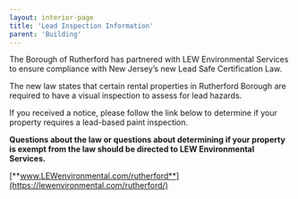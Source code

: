 ```yaml
---
layout: interior-page
title: 'Lead Inspection Information'
parent: 'Building'
---
```



The Borough of Rutherford has partnered with LEW Environmental Services to ensure compliance with New Jersey’s new Lead Safe Certification Law.

The new law states that certain rental properties in Rutherford Borough are required to have a visual inspection to assess for lead hazards.

If you received a notice, please follow the link below to determine if your property requires a lead-based paint inspection.

**Questions about the law or questions about determining if your property is exempt from the law should be directed to LEW Environmental Services.**

[**www.LEWenvironmental.com/rutherford**](https://lewenvironmental.com/rutherford/)

